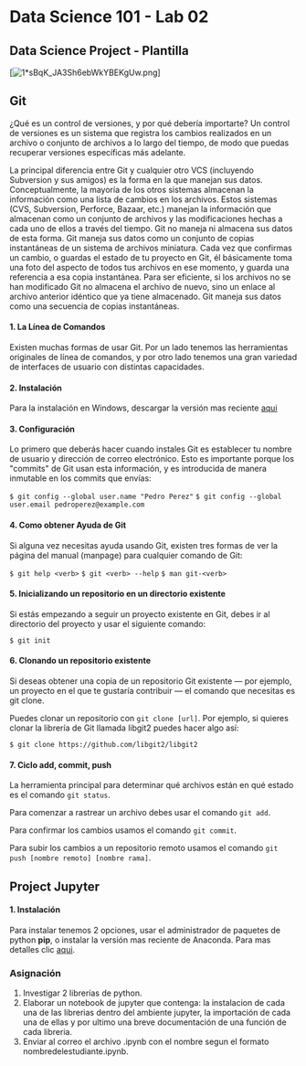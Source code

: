 # Data Science 101 - Lab 02

## Data Science Project - Plantilla

[![1*sBqK_JA3Sh6ebWkYBEKgUw.png](https://cdn-images-1.medium.com/max/800/1*sBqK_JA3Sh6ebWkYBEKgUw.png)]

## Git

¿Qué es un control de versiones, y por qué debería importarte? Un control de versiones es un sistema que registra los cambios realizados en un archivo o conjunto de archivos a lo largo del tiempo, de modo que puedas recuperar versiones específicas más adelante.

La principal diferencia entre Git y cualquier otro VCS (incluyendo Subversion y sus amigos) es la forma en la que manejan sus datos. Conceptualmente, la mayoría de los otros sistemas almacenan la información como una lista de cambios en los archivos. Estos sistemas (CVS, Subversion, Perforce, Bazaar, etc.) manejan la información que almacenan como un conjunto de archivos y las modificaciones hechas a cada uno de ellos a través del tiempo.
Git no maneja ni almacena sus datos de esta forma. Git maneja sus datos como un conjunto de copias instantáneas de un sistema de archivos miniatura. Cada vez que confirmas un cambio, o guardas el estado de tu proyecto en Git, él básicamente toma una foto del aspecto de todos tus archivos en ese momento, y guarda una referencia a esa copia instantánea. Para ser eficiente, si los archivos no se han modificado Git no almacena el archivo de nuevo, sino un enlace al archivo anterior idéntico que ya tiene almacenado. Git maneja sus datos como una secuencia de copias instantáneas.

#### 1. La Línea de Comandos
Existen muchas formas de usar Git. Por un lado tenemos las herramientas originales de línea de comandos, y por otro lado tenemos una gran variedad de interfaces de usuario con distintas capacidades.

#### 2. Instalación

Para la instalación en Windows, descargar la versión mas reciente [aqui](http://git-scm.com/download/win)

#### 3. Configuración
Lo primero que deberás hacer cuando instales Git es establecer tu nombre de usuario y dirección de correo electrónico. Esto es importante porque los "commits" de Git usan esta información, y es introducida de manera inmutable en los commits que envías:

`$ git config --global user.name "Pedro Perez"`
`$ git config --global user.email pedroperez@example.com`

#### 4. Como obtener Ayuda de Git

Si alguna vez necesitas ayuda usando Git, existen tres formas de ver la página del manual (manpage) para cualquier comando de Git:

`$ git help <verb>`
`$ git <verb> --help`
`$ man git-<verb>`

#### 5. Inicializando un repositorio en un directorio existente
Si estás empezando a seguir un proyecto existente en Git, debes ir al directorio del proyecto y usar el siguiente comando:

`$ git init`
 
#### 6. Clonando un repositorio existente
Si deseas obtener una copia de un repositorio Git existente — por ejemplo, un proyecto en el que te gustaría contribuir — el comando que necesitas es git clone.

Puedes clonar un repositorio con `git clone [url]`. Por ejemplo, si quieres clonar la librería de Git llamada libgit2 puedes hacer algo así:

`$ git clone https://github.com/libgit2/libgit2`


#### 7. Ciclo add, commit, push

La herramienta principal para determinar qué archivos están en qué estado es el comando `git status`. 

Para comenzar a rastrear un archivo debes usar el comando `git add`.

Para confirmar los cambios usamos el comando `git commit`.

Para subir los cambios a un repositorio remoto usamos el comando `git push [nombre remoto] [nombre rama]`.

## Project Jupyter

#### 1. Instalación

Para instalar tenemos 2 opciones, usar el administrador de paquetes de python **pip**, o instalar la versión mas reciente de Anaconda. Para mas detalles clic [aqui](https://jupyter.org/install.html).



### Asignación

1. Investigar 2 librerías de python.
2. Elaborar un notebook de jupyter que contenga: la instalacion de cada una de las librerias dentro del ambiente jupyter, la importación de cada una de ellas y por ultimo una breve documentación de una función de cada libreria.
3. Enviar al correo el archivo .ipynb con el nombre segun el formato nombredelestudiante.ipynb.







